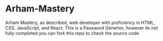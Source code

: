 # Arham-Mastery
Arham Mastery, as described,  web developer with proficiency in HTML, CSS, JavaScript, and React.
This is a Password Genertor, however its not fully completed you can fork this repo to check the source code 
